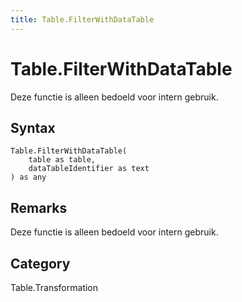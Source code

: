 ```yaml
---
title: Table.FilterWithDataTable
---
```


# Table.FilterWithDataTable


Deze functie is alleen bedoeld voor intern gebruik.


## Syntax

```powerquery
Table.FilterWithDataTable(
    table as table,
    dataTableIdentifier as text
) as any
```


## Remarks

Deze functie is alleen bedoeld voor intern gebruik.



## Category
Table.Transformation
